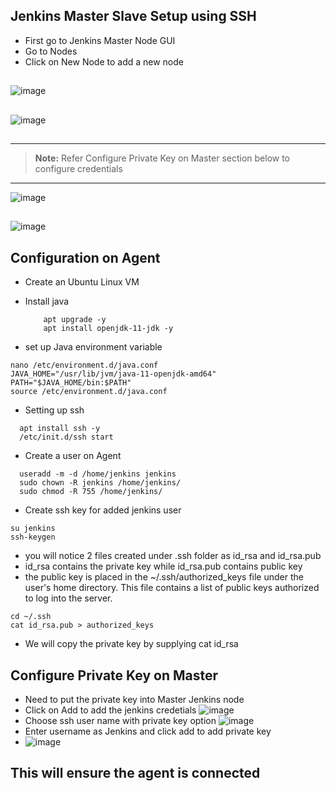 ## Jenkins Master Slave Setup using SSH

- First go to Jenkins Master Node GUI
- Go to Nodes
- Click on New Node to add a new node
##
  ![image](https://github.com/user-attachments/assets/044212b1-0663-454b-82b6-d00979bfae7f)
##
![image](https://github.com/user-attachments/assets/86f6272a-110a-4712-83d1-48557244bead)
##
---
 > **Note:** Refer Configure Private Key on Master section below to configure credentials
---
![image](https://github.com/user-attachments/assets/21c02e7e-95a2-4c11-b36d-64da18eed2ba)
##
![image](https://github.com/user-attachments/assets/0d21fc86-fda1-4ae9-b853-d20ff81a38d0)

## Configuration on Agent

- Create an Ubuntu Linux VM
- Install java
  
  ``` apt update
      apt upgrade -y
      apt install openjdk-11-jdk -y
  ```
- set up Java environment variable

  
```
nano /etc/environment.d/java.conf
JAVA_HOME="/usr/lib/jvm/java-11-openjdk-amd64"
PATH="$JAVA_HOME/bin:$PATH"
source /etc/environment.d/java.conf

```
- Setting up ssh

```
  apt install ssh -y
  /etc/init.d/ssh start
```
- Create a user on Agent
  
```
  useradd -m -d /home/jenkins jenkins
  sudo chown -R jenkins /home/jenkins/
  sudo chmod -R 755 /home/jenkins/

 ```
- Create ssh key for added jenkins user

```
su jenkins
ssh-keygen

```
- you will notice 2 files created under .ssh folder as id_rsa and id_rsa.pub
- id_rsa contains the private key while id_rsa.pub contains public key
- the public key is placed in the ~/.ssh/authorized_keys file under the user's home directory. This file contains a list of public keys authorized to log into the server.
```
cd ~/.ssh
cat id_rsa.pub > authorized_keys

```

- We will copy the private key by supplying cat id_rsa

## Configure Private Key on Master 

- Need to put the private key into Master Jenkins node
- Click on Add to add the jenkins credetials
 ![image](https://github.com/user-attachments/assets/359efbf9-8ea5-4f6a-a2fd-7b2c594e29c7)
- Choose ssh user name with private key option
 ![image](https://github.com/user-attachments/assets/49547997-3fd0-4449-8540-f8805cf04ddf)
- Enter username as Jenkins and click add to add private key
- ![image](https://github.com/user-attachments/assets/b4044207-883c-4fc1-834b-256a0de49a89)


## This will ensure the agent is connected 
  


